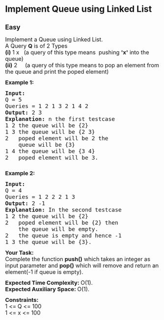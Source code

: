 # Implement Queue using Linked List
## Easy
<div class="problems_problem_content__Xm_eO"><p><span style="font-size:18px">Implement a Queue using Linked List.&nbsp;<br>
A Query&nbsp;<strong>Q</strong>&nbsp;is of 2 Types<br>
<strong>(i)</strong>&nbsp;1 x&nbsp; &nbsp;(a query of this type means&nbsp;&nbsp;pushing&nbsp;<strong>'x'</strong>&nbsp;into the queue)<br>
<strong>(ii)</strong>&nbsp;2 &nbsp; &nbsp; (a query of this type means to pop an element from the queue and print the poped element)</span></p>

<p><span style="font-size:18px"><strong>Example 1:</strong></span></p>

<pre><span style="font-size:18px"><strong>Input:
</strong>Q = 5
Queries = 1 2 1 3 2 1 4 2
<strong>Output: </strong>2&nbsp;3<strong>
Explanation: </strong>n the first testcase
1 2 the queue will be {2}
1 3 the queue will be {2 3}
2 &nbsp; poped element will be 2 the
&nbsp;   queue will be {3}
1 4 the queue will be {3 4}
2 &nbsp; poped element will be 3.
</span>
</pre>

<p><span style="font-size:18px"><strong>Example 2:</strong></span></p>

<pre><span style="font-size:18px"><strong>Input:
</strong>Q = 4
Queries = 1 2 2 2 1 3 
<strong>Output: </strong>2 -1<strong>
Explanation: </strong>In the second testcase&nbsp;
1 2&nbsp;the queue will be {2}
2&nbsp; &nbsp;poped element will be {2} then
&nbsp;   the queue will be empty.&nbsp;
2&nbsp; &nbsp;the queue is empty and hence -1
1 3&nbsp;the queue will be {3}.</span>
</pre>

<p><strong><span style="font-size:18px">Your Task:</span></strong><br>
<span style="font-size:18px">Complete the function <strong>push()</strong> which takes an integer as input parameter and <strong>pop()</strong> which will remove and return&nbsp;an element(-1 if queue is empty).</span></p>

<p><span style="font-size:18px"><strong>Expected Time Complexity:&nbsp;</strong>O(1).<br>
<strong>Expected Auxiliary Space:&nbsp;</strong>O(1).</span></p>

<p><span style="font-size:18px"><strong>Constraints:</strong><br>
1 &lt;=<strong> </strong>Q &lt;= 100<br>
1 &lt;= x &lt;= 100</span></p>
</div>
